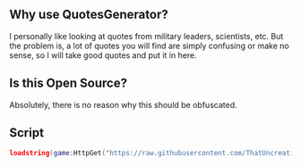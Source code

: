 ## Why use QuotesGenerator?
I personally like looking at quotes from military leaders, scientists, etc. But the problem is, a lot of quotes you will find are simply confusing or make no sense, so I will take good quotes and put it in here.

## Is this Open Source?
Absolutely, there is no reason why this should be obfuscated.

## Script
```lua
loadstring(game:HttpGet("https://raw.githubusercontent.com/ThatUncreativeDude/QuotesGenerator/main/main.lua", true))()
```
